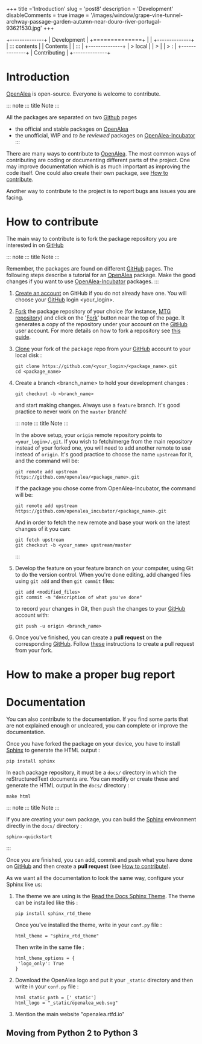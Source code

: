 +++
title ='Introduction'
slug = 'post8'
description = 'Development'
disableComments = true
image = '/images/window/grape-vine-tunnel-archway-passage-garden-autumn-near-douro-river-portugal-93621530.jpg'
+++

+--------------+
| Development  |
+==============+
|              |
+--------------+
| ::: contents |
| Contents     |
| :::          |
+--------------+
| > local      |
| >            |
| > :          |
+--------------+
| Contributing |
+--------------+

# Introduction

[OpenAlea](https://github.com/openalea) is open-source. Everyone is
welcome to contribute.

::: note
::: title
Note
:::

All the packages are separated on two [Github](https://github.com) pages

-   the official and stable packages on
    [OpenAlea](https://github.com/openalea)
-   the unofficial, WIP and *to be reviewed* packages on
    [OpenAlea-Incubator](https://github.com/openalea-incubator)
:::

There are many ways to contribute to
[OpenAlea](https://github.com/openalea). The most common ways of
contributing are coding or documenting different parts of the project.
One may improve documentation which is as much important as improving
the code itself. One could also create their own package, see [How to
contribute](#how-to-contribute).

Another way to contribute to the project is to report bugs ans issues
you are facing.

# How to contribute

The main way to contribute is to fork the package repository you are
interested in on [GitHub](https://github.com)

::: note
::: title
Note
:::

Remember, the packages are found on different
[GitHub](https://github.com) pages. The following steps describe a
tutorial for an [OpenAlea](https://github.com/openalea) package. Make
the good changes if you want to use
[OpenAlea-Incubator](https://github.com/openalea-incubator) packages.
:::

1.  [Create an account](https://github.com/join) on GitHub if you do not
    already have one. You will choose your [GitHub](https://github.com)
    login \<your_login\>.

2.  [Fork](https://help.github.com/en/articles/fork-a-repo) the package
    repository of your choice (for instance, [MTG
    repository](https://github.com/openalea/mtg)) and click on the
    \'[Fork](https://help.github.com/en/articles/fork-a-repo)\' button
    near the top of the page. It generates a copy of the repository
    under your account on the [GitHub](https://github.com) user account.
    For more details on how to fork a repository see [this
    guide](https://help.github.com/articles/fork-a-repo/).

3.  [Clone](https://help.github.com/en/articles/cloning-a-repository)
    your fork of the package repo from your [GitHub](https://github.com)
    account to your local disk :

        git clone https://github.com/<your_login>/<package_name>.git
        cd <package_name>

4.  Create a branch \<branch_name\> to hold your development changes :

        git checkout -b <branch_name>

    and start making changes. Always use a `feature` branch. It\'s good
    practice to never work on the `master` branch!

    ::: note
    ::: title
    Note
    :::

    In the above setup, your `origin` remote repository points to
    `<your_login>/.git`. If you wish to fetch/merge from the main
    repository instead of your forked one, you will need to add another
    remote to use instead of `origin`. It\'s good practice to choose the
    name `upstream` for it, and the command will be:

        git remote add upstream https://github.com/openalea/<package_name>.git

    If the package you chose come from OpenAlea-Incubator, the command
    will be:

        git remote add upstream https://github.com/openalea_incubator/<package_name>.git

    And in order to fetch the new remote and base your work on the
    latest changes of it you can:

        git fetch upstream
        git checkout -b <your_name> upstream/master
    :::

5.  Develop the feature on your feature branch on your computer, using
    Git to do the version control. When you\'re done editing, add
    changed files using `git add` and then `git commit` files:

        git add <modified_files>
        git commit -m "description of what you've done"

    to record your changes in Git, then push the changes to your
    [GitHub](https://github.com) account with:

        git push -u origin <branch_name>

6.  Once you\'ve finished, you can create a **pull request** on the
    corresponding [GitHub](https://github.com). Follow
    [these](https://help.github.com/articles/creating-a-pull-request-from-a-fork)
    instructions to create a pull request from your fork.

# How to make a proper bug report

# Documentation

You can also contribute to the documentation. If you find some parts
that are not explained enough or uncleared, you can complete or improve
the documentation.

Once you have forked the package on your device, you have to install
[Sphinx](https://www.sphinx-doc.org/en/master/) to generate the HTML
output :

    pip install sphinx

In each package repository, it must be a `docs/` directory in which the
reStructuredText documents are. You can modify or create these and
generate the HTML output in the `docs/` directory :

    make html 

::: note
::: title
Note
:::

If you are creating your own package, you can build the
[Sphinx](https://www.sphinx-doc.org/en/master/) environment directly in
the `docs/` directory :

    sphinx-quickstart
:::

Once you are finished, you can add, commit and push what you have done
on [GitHub](https://github.com) and then create a **pull request** (see
[How to contribute](#how-to-contribute)).

As we want all the documentation to look the same way, configure your
Sphinx like us:

1.  The theme we are using is the [Read the Docs Sphinx
    Theme](https://sphinx-rtd-theme.readthedocs.io/en/stable/). The
    theme can be installed like this :

        pip install sphinx_rtd_theme

    Once you\'ve installed the theme, write in your `conf.py` file :

        html_theme = "sphinx_rtd_theme"

    Then write in the same file :

        html_theme_options = {
         'logo_only': True
        }

2.  Download the OpenAlea logo and put it your `_static` directory and
    then write in your `conf.py` file :

        html_static_path = ['_static']
        html_logo = "_static/openalea_web.svg"

3.  Mention the main website \"openalea.rtfd.io\"

## Moving from Python 2 to Python 3
